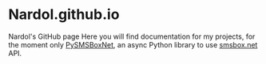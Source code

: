 # Nardol.github.io
Nardol's GitHub page
Here you will find documentation for my projects, for the moment only [PySMSBoxNet](pysmsboxnet), an async Python library to use [smsbox.net](https://www.smsbox.net) API.
